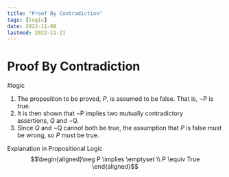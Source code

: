 ```yaml
---
title: "Proof By Contradiction"
tags: [logic]
date: 2022-11-08
lastmod: 2022-11-21
---
```

# Proof By Contradiction
#logic

1. The proposition to be proved, _P_, is assumed to be false. That is, $\neg$P is true.
2. It is then shown that $\neg$P implies two mutually contradictory assertions, _Q_ and $\neg$Q.
3. Since _Q_ and $\neg$Q cannot both be true, the assumption that _P_ is false must be wrong, so _P_ must be true.

Explanation in Propositional Logic 
$$\begin{aligned}\neg P \implies \emptyset \\ P \equiv True \end{aligned}$$
